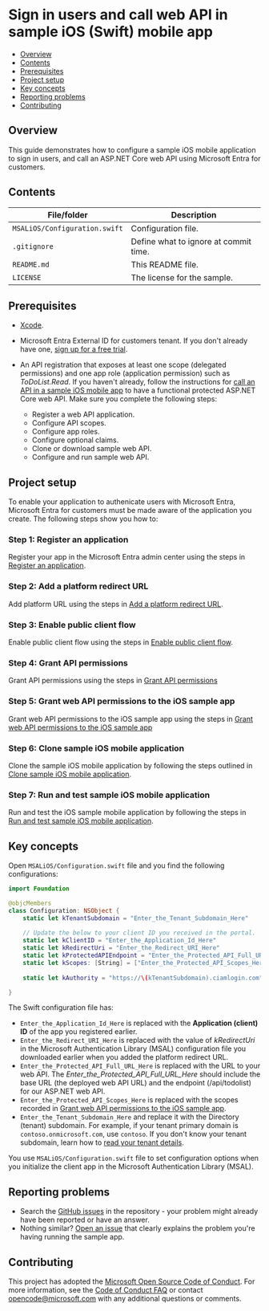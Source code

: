 # Sign in users and call web API in sample iOS (Swift) mobile app

* [Overview](#overview)
* [Contents](#contents)
* [Prerequisites](#prerequisites)
* [Project setup](#project-setup)
* [Key concepts](#key-concepts)
* [Reporting problems](#reporting-problems)
* [Contributing](#contributing)

## Overview

This guide demonstrates how to configure a sample iOS mobile application to sign in users, and call an ASP.NET Core web API using Microsoft Entra for customers.

## Contents

| File/folder | Description |
|-------------|-------------|
| `MSALiOS/Configuration.swift`       | Configuration file. |
| `.gitignore` | Define what to ignore at commit time. |
| `README.md` | This README file. |
| `LICENSE`   | The license for the sample. |

## Prerequisites

- <a href="https://developer.apple.com/xcode/resources/" target="_blank">Xcode</a>.
- Microsoft Entra External ID for customers tenant. If you don't already have one, <a href="https://aka.ms/ciam-free-trial?wt.mc_id=ciamcustomertenantfreetrial_linkclick_content_cnl" target="_blank">sign up for a free trial</a>. 
- An API registration that exposes at least one scope (delegated permissions) and one app role (application permission) such as *ToDoList.Read*. If you haven't already, follow the instructions for [call an API in a sample iOS mobile app](sample-native-authentication-ios-sample-app-call-web-api.md) to have a functional protected ASP.NET Core web API. Make sure you complete the following steps:

    - Register a web API application.
    - Configure API scopes.
    - Configure app roles.
    - Configure optional claims.
    - Clone or download sample web API.
    - Configure and run sample web API.

## Project setup

To enable your application to authenicate users with Microsoft Entra, Microsoft Entra for customers must be made aware of the application you create. The following steps show you how to:

### Step 1: Register an application

Register your app in the Microsoft Entra admin center using the steps in [Register an application](https://review.learn.microsoft.com/en-us/entra/external-id/customers/sample-mobile-app-ios-swift-sign-in?branch=pr-en-us-2665#register-an-application).

### Step 2: Add a platform redirect URL

Add platform URL using the steps in [Add a platform redirect URL](https://review.learn.microsoft.com/en-us/entra/external-id/customers/sample-mobile-app-ios-swift-sign-in?branch=pr-en-us-2665#add-a-platform-redirect-url).

### Step 3: Enable public client flow

Enable public client flow using the steps in [Enable public client flow](https://review.learn.microsoft.com/en-us/entra/external-id/customers/sample-mobile-app-ios-swift-sign-in?branch=pr-en-us-2665#enable-public-client-flow).

### Step 4: Grant API permissions

Grant API permissions using the steps in [Grant API permissions](https://review.learn.microsoft.com/en-us/entra/external-id/customers/sample-mobile-app-ios-swift-sign-in?branch=pr-en-us-2665#grant-api-permissions)

### Step 5: Grant web API permissions to the iOS sample app

Grant web API permissions to the iOS sample app using the steps in [Grant web API permissions to the iOS sample app](https://review.learn.microsoft.com/en-us/entra/external-id/customers/sample-mobile-app-ios-swift-sign-in?branch=pr-en-us-2665#grant-web-api-permissions-to-the-ios-sample-app)

### Step 6: Clone sample iOS mobile application

Clone the sample iOS mobile application by following the steps outlined in [Clone sample iOS mobile application](https://review.learn.microsoft.com/en-us/entra/external-id/customers/sample-mobile-app-ios-swift-sign-in?branch=pr-en-us-2665#clone-sample-ios-mobile-application).

### Step 7: Run and test sample iOS mobile application

Run and test the iOS sample mobile application by following the steps in [Run and test sample iOS mobile application](https://review.learn.microsoft.com/en-us/entra/external-id/customers/sample-mobile-app-ios-swift-sign-in?branch=pr-en-us-2665#run-ios-sample-app-and-call-web-api).

## Key concepts

Open `MSALiOS/Configuration.swift` file and you find the following configurations:

```swift
import Foundation

@objcMembers
class Configuration: NSObject {
    static let kTenantSubdomain = "Enter_the_Tenant_Subdomain_Here"
    
    // Update the below to your client ID you received in the portal.
    static let kClientID = "Enter_the_Application_Id_Here"
    static let kRedirectUri = "Enter_the_Redirect_URI_Here"
    static let kProtectedAPIEndpoint = "Enter_the_Protected_API_Full_URL_Here"
    static let kScopes: [String] = ["Enter_the_Protected_API_Scopes_Here"]
    
    static let kAuthority = "https://\(kTenantSubdomain).ciamlogin.com"

}
```

The Swift configuration file has:

- `Enter_the_Application_Id_Here` is replaced with the **Application (client) ID** of the app you registered earlier.
- `Enter_the_Redirect_URI_Here` is replaced with the value of *kRedirectUri* in the Microsoft Authentication Library (MSAL) configuration file you downloaded earlier when you added the platform redirect URL.
- `Enter_the_Protected_API_Full_URL_Here` is replaced with the URL to your web API. The *Enter_the_Protected_API_Full_URL_Here* should include the base URL (the deployed web API URL) and the endpoint (/api/todolist) for our ASP.NET web API.
- `Enter_the_Protected_API_Scopes_Here` is replaced with the scopes recorded in [Grant web API permissions to the iOS sample app](#grant-web-api-permissions-to-the-ios-sample-app).
- `Enter_the_Tenant_Subdomain_Here` and replace it with the Directory (tenant) subdomain. For example, if your tenant primary domain is `contoso.onmicrosoft.com`, use `contoso`. If you don't know your tenant subdomain, learn how to [read your tenant details](https://learn.microsoft.com/en-us/entra/external-id/customers/how-to-create-customer-tenant-portal#get-the-customer-tenant-details).

You use `MSALiOS/Configuration.swift` file to set configuration options when you initialize the client app in the Microsoft Authentication Library (MSAL).

## Reporting problems

* Search the [GitHub issues](https://github.com/Azure-Samples/ms-identity-ciam-browser-delegated-ios-sample/issues) in the repository - your problem might already have been reported or have an answer.
* Nothing similar? [Open an issue](https://github.com/Azure-Samples/ms-identity-ciam-browser-delegated-ios-sample/issues/new) that clearly explains the problem you're having running the sample app.

## Contributing

This project has adopted the [Microsoft Open Source Code of Conduct](https://opensource.microsoft.com/codeofconduct/). For more information, see the [Code of Conduct FAQ](https://opensource.microsoft.com/codeofconduct/faq/) or contact [opencode@microsoft.com](mailto:opencode@microsoft.com) with any additional questions or comments.
